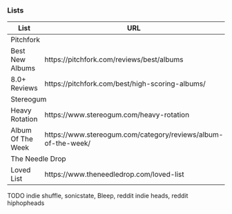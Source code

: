 ### Lists

<table>
  <thead>
    <th>List</th>
    <th>URL</th>
  </thead>
  <tbody>
    <tr>
      <td colspan="2">
        Pitchfork
      </td>
    </tr>
    <tr>
      <td>Best New Albums</td>
      <td>
        https://pitchfork.com/reviews/best/albums
      </td>
    </tr>
    <tr>
      <td>8.0+ Reviews</td>
      <td>
        https://pitchfork.com/best/high-scoring-albums/
      </td>
    </tr>
    <tr>
      <td colspan="2">
        Stereogum
      </td>
    </tr>
    <tr>
      <td>Heavy Rotation</td>
      <td>
        https://www.stereogum.com/heavy-rotation
      </td>
    </tr>
    <tr>
      <td>Album Of The Week</td>
      <td>
        https://www.stereogum.com/category/reviews/album-of-the-week/
      </td>
    </tr>
    <tr>
      <td colspan="2">
        The Needle Drop
      </td>
    </tr>
    <tr>
      <td>Loved List</td>
      <td>
        https://www.theneedledrop.com/loved-list
      </td>
    </tr>
  </tbody>
</table>


TODO
indie shuffle, sonicstate, Bleep, reddit indie heads, reddit hiphopheads

